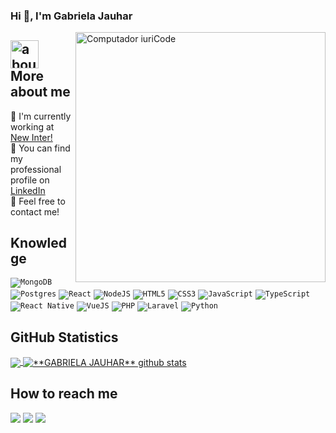 ### Hi 👋, I'm Gabriela Jauhar

<img src="https://raw.githubusercontent.com/MicaelliMedeiros/micaellimedeiros/master/image/computer-illustration.png" min-width="400px" max-width="400px" width="400px" align="right" alt="Computador iuriCode">

## <img width="45" alt="about" src="https://raw.github.com/elizarov/elizarov/master/about.png"> More about me

🔭 I'm currently working at <a href="https://newinter.com.br/">New Inter!</a>
<br/>🔭 You can find my professional profile on <a href="https://www.linkedin.com/in/gabriela-jauhar/">LinkedIn</a>
<br/>🔭 Feel free to contact me!

## **Knowledge**  

<code>![MongoDB](https://img.shields.io/badge/MongoDB-%234ea94b.svg?style=for-the-badge&logo=mongodb&logoColor=white)</code>
<code>![Postgres](https://img.shields.io/badge/postgres-%23316192.svg?style=for-the-badge&logo=postgresql&logoColor=white)</code>
<code>![React](https://img.shields.io/badge/react-%2320232a.svg?style=for-the-badge&logo=react&logoColor=%2361DAFB)</code>
<code>![NodeJS](https://img.shields.io/badge/node.js-6DA55F?style=for-the-badge&logo=node.js&logoColor=white)</code>
<code>![HTML5](https://img.shields.io/badge/html5-%23E34F26.svg?style=for-the-badge&logo=html5&logoColor=white)</code>
<code>![CSS3](https://img.shields.io/badge/css3-%231572B6.svg?style=for-the-badge&logo=css3&logoColor=white)</code>
<code>![JavaScript](https://img.shields.io/badge/javascript-%23323330.svg?style=for-the-badge&logo=javascript&logoColor=%23F7DF1E)</code>
<code>![TypeScript](https://img.shields.io/badge/typescript-3670A0?style=for-the-badge&logo=typescript&logoColor=ffdd54)</code>
<code>![React Native](https://img.shields.io/badge/react-native-3670A0?style=for-the-badge&logo=react-native&logoColor=ffdd54)</code>
<code>![VueJS](https://img.shields.io/badge/vue.js-3670A0?style=for-the-badge&logo=vue.js&logoColor=ffdd54)</code>
<code>![PHP](https://img.shields.io/badge/php-3670A0?style=for-the-badge&logo=php&logoColor=ffdd54)</code>
<code>![Laravel](https://img.shields.io/badge/laravel-3670A0?style=for-the-badge&logo=laravel&logoColor=ffdd54)</code>
<code>![Python](https://img.shields.io/badge/python-3670A0?style=for-the-badge&logo=python&logoColor=ffdd54)</code>




## **GitHub Statistics**

<a href="https://github.com/gbjauhar">
  <img align="center" src="https://github-readme-stats.vercel.app/api/top-langs/?username=gbjauhar&theme=dracula&hide_langs_below=1" />
</a>

<a href="https://github.com/gbjauhar">
 <img align="center" src="https://github-readme-stats.vercel.app/api?username=gbjauhar&show_icons=true&theme=dracula&line_height=27" alt="**GABRIELA JAUHAR** github stats"/>
</a>


<br>

## **How to reach me**

<p align="left">
  <a href="mailto:gbjauhar@gmail.com" alt="Gmail">
  <img src="https://img.shields.io/badge/-Gmail-FF0000?style=flat-square&labelColor=FF0000&logo=gmail&logoColor=white&link=mailto:gbjauhar@gmail.com" /></a>

  <a href="https://www.linkedin.com/in/gabriela-jauhar-73103b234/" alt="Linkedin">
  <img src="https://img.shields.io/badge/-Linkedin-0e76a8?style=flat-square&logo=Linkedin&logoColor=white&link=https://www.linkedin.com/in/gabriela-jauhar-73103b234" /></a>


  <a href="https://www.instagram.com/gbjhr/" alt="Instagram">
  <img src="https://img.shields.io/badge/-Instagram-DF0174?style=flat-square&labelColor=DF0174&logo=instagram&logoColor=white&link=https://www.instagram.com/gbjhr/"/></a>
</p>  



